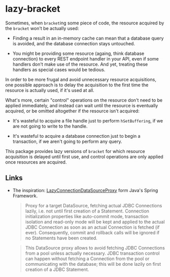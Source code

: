 # lazy-bracket

Sometimes, when `bracket`ing some piece of code, the
resource acquired by the `bracket` won't be actually used:

- Finding a result in an in-memory cache can mean that a database query is
avoided, and the database connection stays untouched. 

- You might be providing some resource (againg, think database connection) to every
REST endpoint handler in your API, even if some handlers don't make use of the
resource. And yet, treating these handlers as special cases would be tedious.

In order to be more frugal and avoid unnecessary resource acquisitions, one
possible approach is to delay the acquisition to 
 the first time the resource
is actually used, if it's used at all. 

What's more, certain "control" operations
on the resource don't need to be applied immediately, and instead can wait
until the resource is eventually acquired, or be omitted altogether if the resource isn't acquired:

- It's wasteful to acquire a file handle just to perform `hSetBuffering`, if we are not going to write to the handle.

- It's wasteful to acquire a database connection just to begin a transaction, if we aren't going to perform any query.

This package provides lazy versions of `bracket` for which resource acquisition
is delayed until first use, and control operations are only applied once resources are acquired.

## Links

- The inspiration:
[LazyConnectionDataSourceProxy](https://docs.spring.io/spring-framework/docs/current/javadoc-api/org/springframework/jdbc/datasource/LazyConnectionDataSourceProxy.html)
form Java's Spring Framework.

  > Proxy for a target DataSource, fetching actual JDBC Connections lazily, i.e. not until first creation of a Statement. Connection initialization properties like auto-commit mode, transaction isolation and read-only mode will be kept and applied to the actual JDBC Connection as soon as an actual Connection is fetched (if ever). Consequently, commit and rollback calls will be ignored if no Statements have been created.

  > This DataSource proxy allows to avoid fetching JDBC Connections from a pool unless actually necessary. JDBC transaction control can happen without fetching a Connection from the pool or communicating with the database; this will be done lazily on first creation of a JDBC Statement.